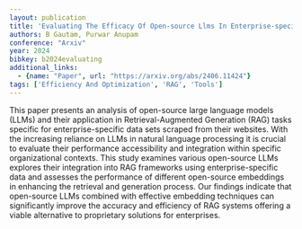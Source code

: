 ```yaml
---
layout: publication
title: 'Evaluating The Efficacy Of Open-source Llms In Enterprise-specific RAG Systems: A Comparative Study Of Performance And Scalability'
authors: B Gautam, Purwar Anupam
conference: "Arxiv"
year: 2024
bibkey: b2024evaluating
additional_links:
  - {name: "Paper", url: "https://arxiv.org/abs/2406.11424"}
tags: ['Efficiency And Optimization', 'RAG', 'Tools']
---
```

This paper presents an analysis of open-source large language models (LLMs) and their application in Retrieval-Augmented Generation (RAG) tasks specific for enterprise-specific data sets scraped from their websites. With the increasing reliance on LLMs in natural language processing it is crucial to evaluate their performance accessibility and integration within specific organizational contexts. This study examines various open-source LLMs explores their integration into RAG frameworks using enterprise-specific data and assesses the performance of different open-source embeddings in enhancing the retrieval and generation process. Our findings indicate that open-source LLMs combined with effective embedding techniques can significantly improve the accuracy and efficiency of RAG systems offering a viable alternative to proprietary solutions for enterprises.
